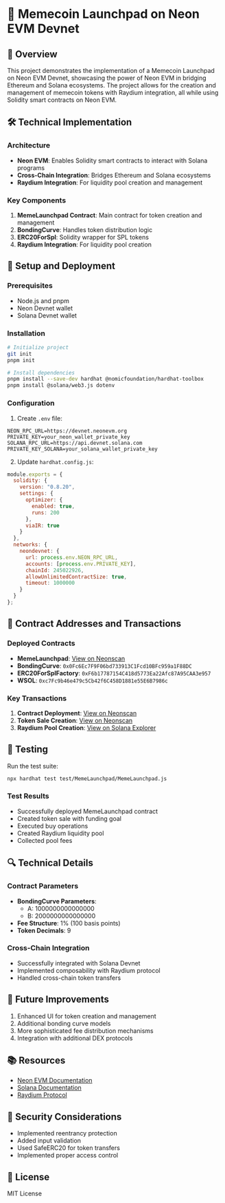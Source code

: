 # 🚀 Memecoin Launchpad on Neon EVM Devnet

## 📝 Overview
This project demonstrates the implementation of a Memecoin Launchpad on Neon EVM Devnet, showcasing the power of Neon EVM in bridging Ethereum and Solana ecosystems. The project allows for the creation and management of memecoin tokens with Raydium integration, all while using Solidity smart contracts on Neon EVM.

## 🛠️ Technical Implementation

### Architecture
- **Neon EVM**: Enables Solidity smart contracts to interact with Solana programs
- **Cross-Chain Integration**: Bridges Ethereum and Solana ecosystems
- **Raydium Integration**: For liquidity pool creation and management

### Key Components
1. **MemeLaunchpad Contract**: Main contract for token creation and management
2. **BondingCurve**: Handles token distribution logic
3. **ERC20ForSpl**: Solidity wrapper for SPL tokens
4. **Raydium Integration**: For liquidity pool creation

## 🚀 Setup and Deployment

### Prerequisites
- Node.js and pnpm
- Neon Devnet wallet
- Solana Devnet wallet

### Installation
```bash
# Initialize project
git init
pnpm init

# Install dependencies
pnpm install --save-dev hardhat @nomicfoundation/hardhat-toolbox
pnpm install @solana/web3.js dotenv
```

### Configuration
1. Create `.env` file:
```env
NEON_RPC_URL=https://devnet.neonevm.org
PRIVATE_KEY=your_neon_wallet_private_key
SOLANA_RPC_URL=https://api.devnet.solana.com
PRIVATE_KEY_SOLANA=your_solana_wallet_private_key
```

2. Update `hardhat.config.js`:
```javascript
module.exports = {
  solidity: {
    version: "0.8.20",
    settings: {
      optimizer: {
        enabled: true,
        runs: 200
      },
      viaIR: true
    }
  },
  networks: {
    neondevnet: {
      url: process.env.NEON_RPC_URL,
      accounts: [process.env.PRIVATE_KEY],
      chainId: 245022926,
      allowUnlimitedContractSize: true,
      timeout: 1000000
    }
  }
};
```

## 🔗 Contract Addresses and Transactions

### Deployed Contracts
- **MemeLaunchpad**: [View on Neonscan](https://devnet.neonscan.org/address/YOUR_CONTRACT_ADDRESS)
- **BondingCurve**: `0x0Fc6Ec7F9F06bd733913C1Fcd10BFc959a1F88DC`
- **ERC20ForSplFactory**: `0xF6b17787154C418d5773Ea22Afc87A95CAA3e957`
- **WSOL**: `0xc7Fc9b46e479c5Cb42f6C458D1881e55E6B7986c`

### Key Transactions
1. **Contract Deployment**: [View on Neonscan](https://devnet.neonscan.org/tx/YOUR_DEPLOYMENT_TX)
2. **Token Sale Creation**: [View on Neonscan](https://devnet.neonscan.org/tx/YOUR_TOKEN_SALE_TX)
3. **Raydium Pool Creation**: [View on Solana Explorer](https://explorer.solana.com/tx/YOUR_POOL_CREATION_TX)

## 🧪 Testing
Run the test suite:
```bash
npx hardhat test test/MemeLaunchpad/MemeLaunchpad.js
```

### Test Results
- Successfully deployed MemeLaunchpad contract
- Created token sale with funding goal
- Executed buy operations
- Created Raydium liquidity pool
- Collected pool fees

## 🔍 Technical Details

### Contract Parameters
- **BondingCurve Parameters**:
  - A: 1000000000000000
  - B: 2000000000000000
- **Fee Structure**: 1% (100 basis points)
- **Token Decimals**: 9

### Cross-Chain Integration
- Successfully integrated with Solana Devnet
- Implemented composability with Raydium protocol
- Handled cross-chain token transfers

## 🎯 Future Improvements
1. Enhanced UI for token creation and management
2. Additional bonding curve models
3. More sophisticated fee distribution mechanisms
4. Integration with additional DEX protocols

## 📚 Resources
- [Neon EVM Documentation](https://docs.neonfoundation.io/)
- [Solana Documentation](https://docs.solana.com/)
- [Raydium Protocol](https://raydium.gitbook.io/raydium/)

## 🔐 Security Considerations
- Implemented reentrancy protection
- Added input validation
- Used SafeERC20 for token transfers
- Implemented proper access control

## 📄 License
MIT License